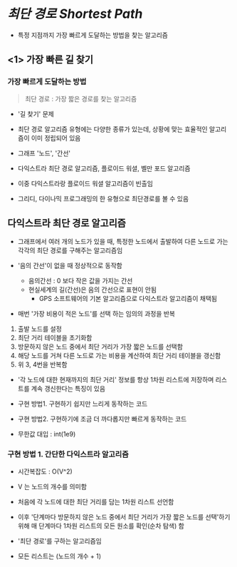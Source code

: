 # _최단 경로 Shortest Path_

- 특정 지점까지 가장 빠르게 도달하는 방법을 찾는 알고리즘

## <1> 가장 빠른 길 찾기

### 가장 빠르게 도달하는 방법

> 최단 경로 : 가장 짧은 경로를 찾는 알고리즘

- '길 찾기' 문제
- 최단 경로 알고리즘 유형에는 다양한 종류가 있는데, 상황에 맞는 효율적인 알고리즘이 이미 정립되어 있음

- 그래프 '노드', '간선'
- 다익스트라 최단 경로 알고리즘, 플로이드 워셜, 벨만 포드 알고리즘
- 이중 다익스트라랑 플로이드 워셜 알고리즘이 빈출임
- 그리디, 다이나믹 프로그래밍의 한 유형으로 최단경로를 볼 수 있음

## 다익스트라 최단 경로 알고리즘

- 그래프에서 여러 개의 노드가 있을 때, 특정한 노드에서 출발하여 다른 노드로 가는 각각의 최단 경로를 구해주는 알고리즘임
- '음의 간선'이 없을 때 정상적으로 동작함

  - 음의간선 : 0 보다 작은 값을 가지는 간선
  - 현실세계의 길(간선)은 음의 간선으로 표현이 안됨
    - GPS 소프트웨어의 기본 알고리즘으로 다익스트라 알고리즘이 채택됨

- 매번 '가장 비용이 적은 노드'를 선택 하는 임의의 과정을 반복

1. 출발 노드를 설정
2. 최단 거리 테이블을 초기화함
3. 방문하지 않은 노드 중에서 최단 거리가 가장 짧은 노드를 선택함
4. 해당 노드를 거쳐 다른 노드로 가는 비용을 계산하여 최단 거리 테이블을 갱신함
5. 위 3, 4번을 반복함

- '각 노드에 대한 현재까지의 최단 거리' 정보를 항상 1차원 리스트에 저장하며 리스트를 계속 갱신한다는 특징이 있음

- 구현 방법1. 구현하기 쉽지만 느리게 동작하는 코드
- 구현 방법2. 구현하기에 조금 더 까다롭지만 빠르게 동작하는 코드

- 무한값 대입 : int(1e9)

### 구현 방법 1. 간단한 다익스트라 알고리즘

- 시간복잡도 : O(V^2)
- V 는 노드의 개수를 의미함

- 처음에 각 노드에 대한 최단 거리를 담는 1차원 리스트 선언함
- 이후 '단계마다 방문하지 않은 노드 중에서 최단 거리가 가장 짧은 노드를 선택'하기 위해 매 단계마다 1차원 리스트의 모든 원소를 확인(순차 탐색) 함

- '최단 경로'를 구하는 알고리즘임
- 모든 리스트는 (노드의 개수 + 1)
